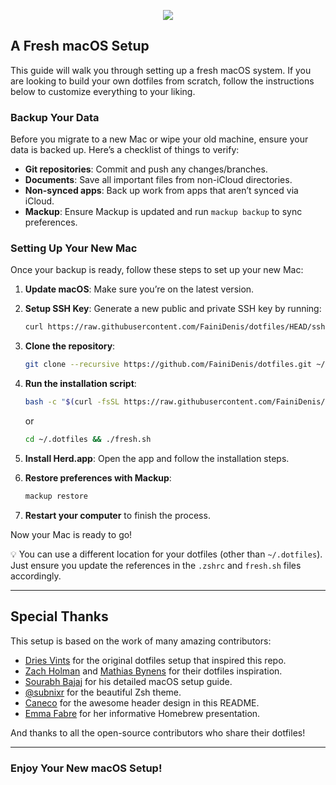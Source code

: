 <p align="center"><img src="art/banner-2x.png"></p>

## A Fresh macOS Setup

This guide will walk you through setting up a fresh macOS system. If you are looking to build your own dotfiles from scratch, follow the instructions below to customize everything to your liking.

### Backup Your Data

Before you migrate to a new Mac or wipe your old machine, ensure your data is backed up. Here’s a checklist of things to verify:

* **Git repositories**: Commit and push any changes/branches.
* **Documents**: Save all important files from non-iCloud directories.
* **Non-synced apps**: Back up work from apps that aren’t synced via iCloud.
* **Mackup**: Ensure Mackup is updated and run `mackup backup` to sync preferences.

### Setting Up Your New Mac

Once your backup is ready, follow these steps to set up your new Mac:

1. **Update macOS**: Make sure you’re on the latest version.

2. **Setup SSH Key**:
   Generate a new public and private SSH key by running:

   ```bash
   curl https://raw.githubusercontent.com/FainiDenis/dotfiles/HEAD/ssh.sh | sh -s "<your-email-address>"
   ```

3. **Clone the repository**:

   ```bash
   git clone --recursive https://github.com/FainiDenis/dotfiles.git ~/.dotfiles
   ```

4. **Run the installation script**:

   ```bash
   bash -c "$(curl -fsSL https://raw.githubusercontent.com/FainiDenis/dotfiles/main/fresh.sh)"
   ```
   or

   ```bash
   cd ~/.dotfiles && ./fresh.sh
   ```

5. **Install Herd.app**: Open the app and follow the installation steps.

6. **Restore preferences with Mackup**:

   ```bash
   mackup restore
   ```

7. **Restart your computer** to finish the process.

Now your Mac is ready to go!

💡 You can use a different location for your dotfiles (other than `~/.dotfiles`). Just ensure you update the references in the `.zshrc` and `fresh.sh` files accordingly.

---

## Special Thanks

This setup is based on the work of many amazing contributors:

* [Dries Vints](https://github.com/driesvints) for the original dotfiles setup that inspired this repo.
* [Zach Holman](https://github.com/holman) and [Mathias Bynens](https://github.com/mathiasbynens) for their dotfiles inspiration.
* [Sourabh Bajaj](https://github.com/sb2nov) for his detailed macOS setup guide.
* [@subnixr](https://github.com/subnixr) for the beautiful Zsh theme.
* [Caneco](https://github.com/Caneco) for the awesome header design in this README.
* [Emma Fabre](https://github.com/emmafabre) for her informative Homebrew presentation.

And thanks to all the open-source contributors who share their dotfiles!

---

### Enjoy Your New macOS Setup!